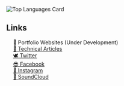 <!--
@file           README.md
@brief          A part of descriptions of my profile page on Github
@author         Kataoka Nagi
@date           2021-01-30
$Version:       1.0
$Revision:      1.0
@note           I will add more comments someday.
@attention      Use Cloud LaTeX.
@par            History
                Made new page
@see "task4233" https://github.com/task4233/task4233/blob/master/README.md
@see "【GitHub新機能】プロフィール画面にREADME.mdを追加できるようになったので自己紹介してみた" https://qiita.com/yagi_eng/items/6556e28d406dba8cd82a
@see "GitHub Readme Stats を利用してGitHubプロフィールをカッコよくする" https://qiita.com/zizi4n5/items/f8076cb25bbf64a9bc1c

Copyright (c) 2021 Kataoka Nagi
  - This software is released under the MIT License, see LICENSE, see LICENSE.
  - This website content is released under the CC BY 4.0 License, see LICENSE.
-->

![Top Languages Card](https://github-readme-stats.vercel.app/api?username=KataokaNagi&count_private=true&theme=react&show_icons=true)

<!--Strange statistics due to Unity-->
<!--
<a href="https://github.com/anuraghazra/github-readme-stats">
  <img align="left" src="https://github-readme-stats.vercel.app/api?username=KataokaNagi&count_private=true&show_icons=true" />
</a>
<a href="https://github.com/anuraghazra/github-readme-stats">
  <img align="left" src="https://github-readme-stats.vercel.app/api/top-langs/?username=KataokaNagi" />
</a>
-->
  
## Links
&emsp; 📝 Portfolio Websites (Under Development)<!-- ](https://KataokaNagi.github.io/index.html)  -->  
&emsp; [📝 Technical Articles](https://hackmd.io/@xcalmx)  
&emsp; [🕊 Twitter](https://twitter.com/calm_IRL)  
&emsp; [😎 Facebook](https://www.facebook.com/KataokaNagi)  
&emsp; [🍳 Instagram](https://www.instagram.com/calm_cook/?fbclid=IwAR2v04WRhhks4MHAuyolwcWrq6X5NPVizC8J_NSZi6gelpS83QvPgcTYwRs)  
&emsp; [🎵 SoundCloud](https://soundcloud.com/user-9069691)  
